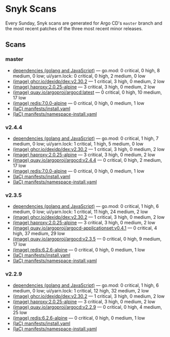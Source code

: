 # Snyk Scans

Every Sunday, Snyk scans are generated for Argo CD's `master` branch and the most recent patches of the three most
recent minor releases.

## Scans

### master

* [dependencies (golang and JavaScript)](master/argocd-test.html) — go.mod: 0 critical, 0 high, 8 medium, 0 low; ui/yarn.lock: 0 critical, 0 high, 2 medium, 0 low
* [(image) ghcr.io/dexidp/dex:v2.30.2](master/ghcr.io_dexidp_dex:v2.30.2.html) — 1 critical, 3 high, 0 medium, 2 low
* [(image) haproxy:2.0.25-alpine](master/haproxy:2.0.25-alpine.html) — 3 critical, 3 high, 0 medium, 2 low
* [(image) quay.io/argoproj/argocd:latest](master/quay.io_argoproj_argocd:latest.html) — 0 critical, 0 high, 10 medium, 17 low
* [(image) redis:7.0.0-alpine](master/redis:7.0.0-alpine.html) — 0 critical, 0 high, 0 medium, 1 low
* [(IaC) manifests/install.yaml](master/argocd-iac-install.html)
* [(IaC) manifests/namespace-install.yaml](master/argocd-iac-namespace-install.html)

### v2.4.4

* [dependencies (golang and JavaScript)](v2.4.4/argocd-test.html) — go.mod: 0 critical, 1 high, 7 medium, 0 low; ui/yarn.lock: 1 critical, 1 high, 5 medium, 0 low
* [(image) ghcr.io/dexidp/dex:v2.30.2](v2.4.4/ghcr.io_dexidp_dex:v2.30.2.html) — 1 critical, 3 high, 0 medium, 2 low
* [(image) haproxy:2.0.25-alpine](v2.4.4/haproxy:2.0.25-alpine.html) — 3 critical, 3 high, 0 medium, 2 low
* [(image) quay.io/argoproj/argocd:v2.4.4](v2.4.4/quay.io_argoproj_argocd:v2.4.4.html) — 0 critical, 0 high, 2 medium, 17 low
* [(image) redis:7.0.0-alpine](v2.4.4/redis:7.0.0-alpine.html) — 0 critical, 0 high, 0 medium, 1 low
* [(IaC) manifests/install.yaml](v2.4.4/argocd-iac-install.html)
* [(IaC) manifests/namespace-install.yaml](v2.4.4/argocd-iac-namespace-install.html)

### v2.3.5

* [dependencies (golang and JavaScript)](v2.3.5/argocd-test.html) — go.mod: 0 critical, 1 high, 6 medium, 0 low; ui/yarn.lock: 1 critical, 11 high, 24 medium, 2 low
* [(image) ghcr.io/dexidp/dex:v2.30.2](v2.3.5/ghcr.io_dexidp_dex:v2.30.2.html) — 1 critical, 3 high, 0 medium, 2 low
* [(image) haproxy:2.0.25-alpine](v2.3.5/haproxy:2.0.25-alpine.html) — 3 critical, 3 high, 0 medium, 2 low
* [(image) quay.io/argoproj/argocd-applicationset:v0.4.1](v2.3.5/quay.io_argoproj_argocd-applicationset:v0.4.1.html) — 0 critical, 4 high, 37 medium, 29 low
* [(image) quay.io/argoproj/argocd:v2.3.5](v2.3.5/quay.io_argoproj_argocd:v2.3.5.html) — 0 critical, 0 high, 9 medium, 17 low
* [(image) redis:6.2.6-alpine](v2.3.5/redis:6.2.6-alpine.html) — 0 critical, 0 high, 0 medium, 1 low
* [(IaC) manifests/install.yaml](v2.3.5/argocd-iac-install.html)
* [(IaC) manifests/namespace-install.yaml](v2.3.5/argocd-iac-namespace-install.html)

### v2.2.9

* [dependencies (golang and JavaScript)](v2.2.9/argocd-test.html) — go.mod: 0 critical, 1 high, 6 medium, 0 low; ui/yarn.lock: 1 critical, 12 high, 32 medium, 2 low
* [(image) ghcr.io/dexidp/dex:v2.30.2](v2.2.9/ghcr.io_dexidp_dex:v2.30.2.html) — 1 critical, 3 high, 0 medium, 2 low
* [(image) haproxy:2.0.25-alpine](v2.2.9/haproxy:2.0.25-alpine.html) — 3 critical, 3 high, 0 medium, 2 low
* [(image) quay.io/argoproj/argocd:v2.2.9](v2.2.9/quay.io_argoproj_argocd:v2.2.9.html) — 0 critical, 0 high, 4 medium, 25 low
* [(image) redis:6.2.6-alpine](v2.2.9/redis:6.2.6-alpine.html) — 0 critical, 0 high, 0 medium, 1 low
* [(IaC) manifests/install.yaml](v2.2.9/argocd-iac-install.html)
* [(IaC) manifests/namespace-install.yaml](v2.2.9/argocd-iac-namespace-install.html)
